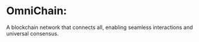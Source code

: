 # OmniChain: 

A blockchain network that connects all, enabling seamless interactions and universal consensus.
